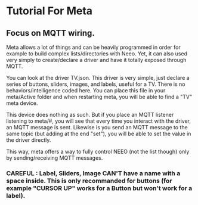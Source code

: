 # Tutorial For Meta
## Focus on MQTT wiring.
Meta allows a lot of things and can be heavily programmed in order for example to build complex lists/directories with Neeo.
Yet, it can also used very simply to create/declare a driver and have it totally exposed through MQTT.

You can look at the driver TV.json. This driver is very simple, just declare a series of buttons, sliders, images, and labels, useful for a TV. There is no behaviors/intelligence coded here.
You can place this file in your meta/Active folder and when restarting meta, you will be able to find a "TV" meta device.

This device does nothing as such. But if you place an MQTT listener listening to meta/#, you will see that every time you interact with the driver, an MQTT message is sent. Likewise is you send an MQTT message to the same topic (but adding at the end "set"), you will be able to set the value in the driver directly.

This way, meta offers a way to fully control NEEO (not the list though) only by sending/receiving MQTT messages.



### CAREFUL : Label, Sliders, Image CAN'T have a name with a space inside. This is only recommanded for buttons (for example "CURSOR UP" works for a Button but won't work for a label).
